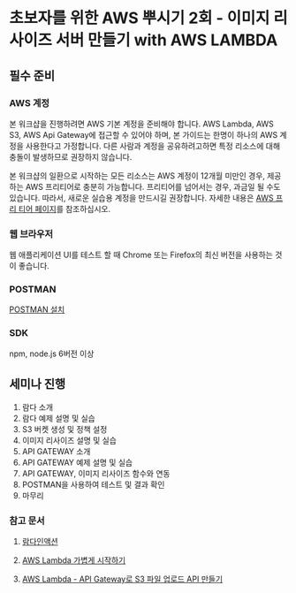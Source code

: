 # 초보자를 위한 AWS 뿌시기 2회 - 이미지 리사이즈 서버 만들기 with AWS LAMBDA




## 필수 준비
### AWS 계정
본 워크샵을 진행하려면 AWS 기본 계정을 준비해야 합니다. AWS Lambda, AWS S3, AWS Api Gateway에 접근할 수 있어야 하며, 본 가이드는 한명이 하나의 AWS 계정을 사용한다고 가정합니다. 다른 사람과 계정을 공유하려고하면 특정 리소스에 대해 충돌이 발생하므로 권장하지 않습니다.

본 워크샵의 일환으로 시작하는 모든 리소스는 AWS 계정이 12개월 미만인 경우, 제공하는 AWS 프리티어로 충분히 가능합니다. 프리티어를 넘어서는 경우, 과금일 될 수도 있습니다. 따라서, 새로운 실습용 계정을 만드시길 권장합니다. 자세한 내용은 [AWS 프리 티어 페이지](https://aws.amazon.com/free/)를 참조하십시오.

### 웹 브라우저
웹 애플리케이션 UI를 테스트 할 때 Chrome 또는 Firefox의 최신 버전을 사용하는 것이 좋습니다.

### POSTMAN
[POSTMAN 설치](https://www.getpostman.com/apps)

### SDK
npm, node.js 6버전 이상


## 세미나 진행

1. 람다 소개
2. 람다 예제 설명 및 실습
3. S3 버켓 생성 및 정책 설정
4. 이미지 리사이즈 설명 및 실습
5. API GATEWAY 소개
6. API GATEWAY 예제 설명 및 실습
7. API GATEWAY, 이미지 리사이즈 함수와 연동
8. POSTMAN을 사용하여 테스트 및 결과 확인
9. 마무리



### 참고 문서

1. [람다인액션](http://book.naver.com/bookdb/book_detail.nhn?bid=12990912)

2. [AWS Lambda 가볍게 시작하기](https://hyunseob.github.io/2017/05/27/aws-lambda-easy-start/)

3. [AWS Lambda - API Gateway로 S3 파일 업로드 API 만들기](http://devstory.ibksplatform.com/2017/12/aws-lambda-api-gateway-s3-api-1-api.html)
